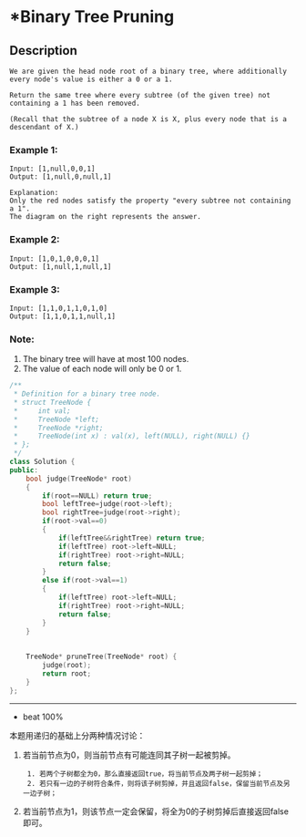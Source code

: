# *Binary Tree Pruning
## Description
```
We are given the head node root of a binary tree, where additionally every node's value is either a 0 or a 1.

Return the same tree where every subtree (of the given tree) not containing a 1 has been removed.

(Recall that the subtree of a node X is X, plus every node that is a descendant of X.)
```

### Example 1:
```
Input: [1,null,0,0,1]
Output: [1,null,0,null,1]
 
Explanation: 
Only the red nodes satisfy the property "every subtree not containing a 1".
The diagram on the right represents the answer.
```

### Example 2:
```
Input: [1,0,1,0,0,0,1]
Output: [1,null,1,null,1]
```


### Example 3:
```
Input: [1,1,0,1,1,0,1,0]
Output: [1,1,0,1,1,null,1]
```


### Note:

   1. The binary tree will have at most 100 nodes.
   2. The value of each node will only be 0 or 1.

```cpp
/**
 * Definition for a binary tree node.
 * struct TreeNode {
 *     int val;
 *     TreeNode *left;
 *     TreeNode *right;
 *     TreeNode(int x) : val(x), left(NULL), right(NULL) {}
 * };
 */
class Solution {
public:
    bool judge(TreeNode* root)
    {
        if(root==NULL) return true;
        bool leftTree=judge(root->left);
        bool rightTree=judge(root->right);
        if(root->val==0)
        {
            if(leftTree&&rightTree) return true;
            if(leftTree) root->left=NULL;
            if(rightTree) root->right=NULL;
            return false;
        }
        else if(root->val==1)
        {
            if(leftTree) root->left=NULL;
            if(rightTree) root->right=NULL;
            return false;
        }
    }
    
    
    TreeNode* pruneTree(TreeNode* root) {
        judge(root);
        return root;
    }
};
```
******************************************
- beat 100%

本题用递归的基础上分两种情况讨论：

1. 若当前节点为0，则当前节点有可能连同其子树一起被剪掉。

        1. 若两个子树都全为0，那么直接返回true，将当前节点及两子树一起剪掉；
        2. 若只有一边的子树符合条件，则将该子树剪掉，并且返回false，保留当前节点及另一边子树；
        
2. 若当前节点为1，则该节点一定会保留，将全为0的子树剪掉后直接返回false即可。